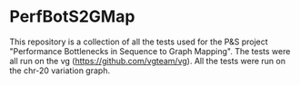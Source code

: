 # PerfBotS2GMap

This repository is a collection of all the tests used for the P&S project "Performance Bottlenecks in Sequence to Graph Mapping".
The tests were all run on the vg (https://github.com/vgteam/vg).
All the tests were run on the chr-20 variation graph.
